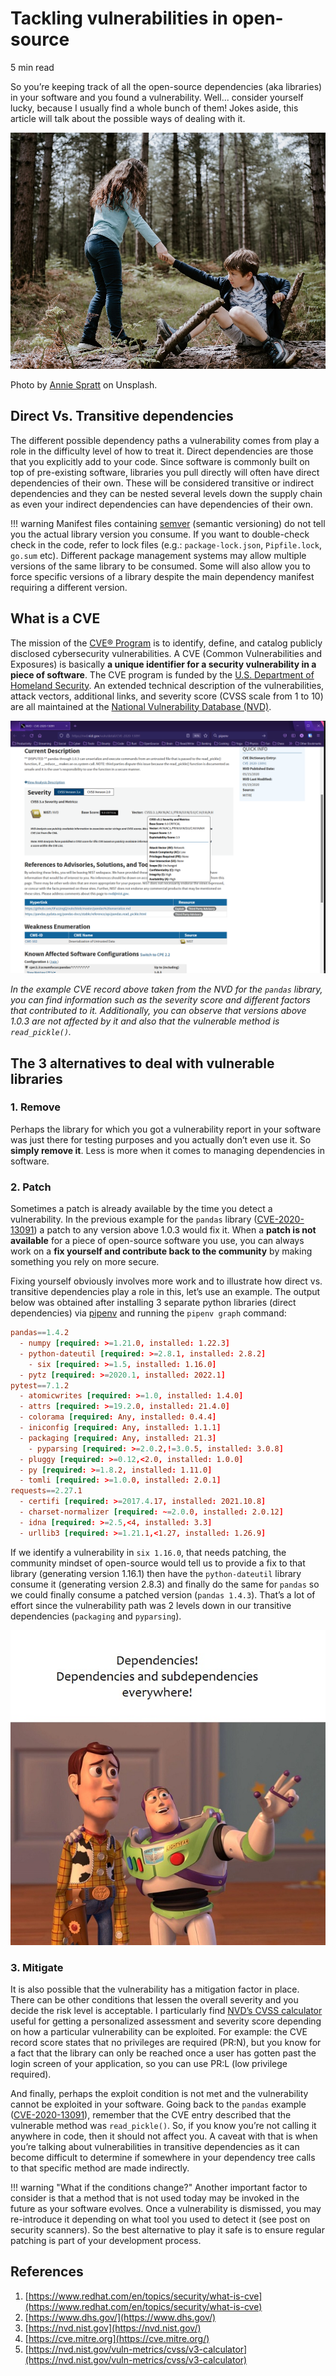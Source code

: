 # Tackling vulnerabilities in open-source
5 min read

So you’re keeping track of all the open-source dependencies (aka libraries) in your software and you found a vulnerability. Well... consider yourself lucky, because I usually find a whole bunch of them! Jokes aside, this article will talk about the possible ways of dealing with it.

![help.jpg](help.jpg)

Photo by [Annie Spratt](https://unsplash.com/@anniespratt?utm_source=unsplash&utm_medium=referral&utm_content=creditCopyText) on Unsplash.

## Direct Vs. Transitive dependencies
The different possible dependency paths a vulnerability comes from play a role in the difficulty level of how to treat it. Direct dependencies are those that you explicitly add to your code. Since software is commonly built on top of pre-existing software, libraries you pull directly will often have direct dependencies of their own. These will be considered transitive or indirect dependencies and they can be nested several levels down the supply chain as even your indirect dependencies can have dependencies of their own.

!!! warning
    Manifest files containing [semver](https://semver.org/) (semantic versioning) do not tell you the actual library version you consume. If you want to double-check check in the code, refer to lock files (e.g.: `package-lock.json`, `Pipfile.lock`, `go.sum` etc). Different package management systems may allow multiple versions of the same library to be consumed. Some will also allow you to force specific versions of a library despite the main dependency manifest requiring a different version.

## What is a CVE
The mission of the [CVE® Program](https://cve.mitre.org/) is to identify, define, and catalog publicly disclosed cybersecurity vulnerabilities. A CVE (Common Vulnerabilities and Exposures) is basically **a unique identifier for a security vulnerability in a piece of software**. The CVE program is funded by the [U.S. Department of Homeland Security](https://www.dhs.gov/). An extended technical description of the vulnerabilities, attack vectors, additional links, and severity score (CVSS scale from 1 to 10) are all maintained at the [National Vulnerability Database (NVD)](https://nvd.nist.gov/). 

![cve-example.png](cve-example.png)

*In the example CVE record above taken from the NVD for the `pandas` library, you can find information such as the severity score and different factors that contributed to it. Additionally, you can observe that versions above 1.0.3 are not affected by it and also that the vulnerable method is `read_pickle()`.*

## The 3 alternatives to deal with vulnerable libraries

### 1. Remove

Perhaps the library for which you got a vulnerability report in your software was just there for testing purposes and you actually don’t even use it. So **simply remove it**. Less is more when it comes to managing dependencies in software.

### 2. Patch

Sometimes a patch is already available by the time you detect a vulnerability. In the previous example for the `pandas` library ([CVE-2020-13091](https://nvd.nist.gov/vuln/detail/CVE-2020-13091)) a patch to any version above 1.0.3 would fix it. When a **patch is not available** for a piece of open-source software you use, you can always work on a **fix yourself and contribute back to the community** by making something you rely on more secure.

Fixing yourself obviously involves more work and to illustrate how direct vs. transitive dependencies play a role in this, let’s use an example. The output below was obtained after installing 3 separate python libraries (direct dependencies) via [pipenv](https://pipenv.pypa.io/en/latest/) and running the `pipenv graph` command:

```toml
pandas==1.4.2
  - numpy [required: >=1.21.0, installed: 1.22.3]
  - python-dateutil [required: >=2.8.1, installed: 2.8.2]
    - six [required: >=1.5, installed: 1.16.0]
  - pytz [required: >=2020.1, installed: 2022.1]
pytest==7.1.2
  - atomicwrites [required: >=1.0, installed: 1.4.0]
  - attrs [required: >=19.2.0, installed: 21.4.0]
  - colorama [required: Any, installed: 0.4.4]
  - iniconfig [required: Any, installed: 1.1.1]
  - packaging [required: Any, installed: 21.3]
    - pyparsing [required: >=2.0.2,!=3.0.5, installed: 3.0.8]
  - pluggy [required: >=0.12,<2.0, installed: 1.0.0]
  - py [required: >=1.8.2, installed: 1.11.0]
  - tomli [required: >=1.0.0, installed: 2.0.1]
requests==2.27.1
  - certifi [required: >=2017.4.17, installed: 2021.10.8]
  - charset-normalizer [required: ~=2.0.0, installed: 2.0.12]
  - idna [required: >=2.5,<4, installed: 3.3]
  - urllib3 [required: >=1.21.1,<1.27, installed: 1.26.9]
```

If we identify a vulnerability in `six 1.16.0`, that needs patching, the community mindset of open-source would tell us to provide a fix to that library (generating version 1.16.1) then have the `python-dateutil` library consume it (generating version 2.8.3) and finally do the same for `pandas` so we could finally consume a patched version (`pandas 1.4.3`). That’s a lot of effort since the vulnerability path was 2 levels down in our transitive dependencies (`packaging` and `pyparsing`).

![dependencies.jpg](dependencies.jpg)

### 3. Mitigate
It is also possible that the vulnerability has a mitigation factor in place. There can be other conditions that lessen the overall severity and you decide the risk level is acceptable. I particularly find [NVD’s CVSS calculator](https://nvd.nist.gov/vuln-metrics/cvss/v3-calculator) useful for getting a personalized assessment and severity score depending on how a particular vulnerability can be exploited. For example: the CVE record score states that no privileges are required (PR:N), but you know for a fact that the library can only be reached once a user has gotten past the login screen of your application, so you can use PR:L (low privilege required).

And finally, perhaps the exploit condition is not met and the vulnerability cannot be exploited in your software. Going back to the `pandas` example ([CVE-2020-13091](https://nvd.nist.gov/vuln/detail/CVE-2020-13091)), remember that the CVE entry described that the vulnerable method was `read_pickle()`. So, if you know you’re not calling it anywhere in code, then it should not affect you. A caveat with that is when you’re talking about vulnerabilities in transitive dependencies as it can become difficult to determine if somewhere in your dependency tree calls to that specific method are made indirectly.

!!! warning "What if the conditions change?"
    Another important factor to consider is that a method that is not used today may be invoked in the future as your software evolves. Once a vulnerability is dismissed, you may re-introduce it depending on what tool you used to detect it (see post on security scanners). So the best alternative to play it safe is to ensure regular patching is part of your development process.

## References

1. [https://www.redhat.com/en/topics/security/what-is-cve](https://www.redhat.com/en/topics/security/what-is-cve)
2. [https://www.dhs.gov/](https://www.dhs.gov/)
3. [https://nvd.nist.gov](https://nvd.nist.gov/)
4. [https://cve.mitre.org](https://cve.mitre.org/)
5. [https://nvd.nist.gov/vuln-metrics/cvss/v3-calculator](https://nvd.nist.gov/vuln-metrics/cvss/v3-calculator)